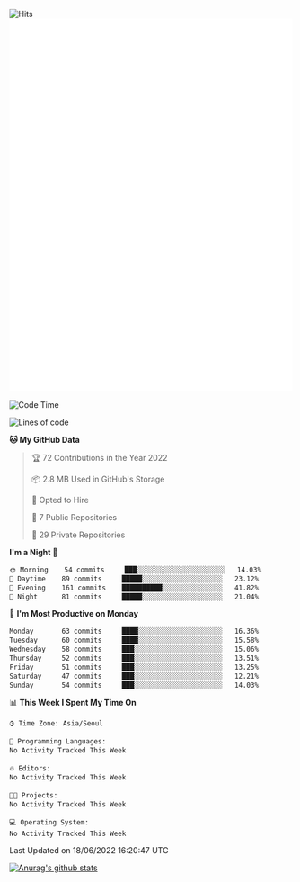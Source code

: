 ![Hits](https://hits.seeyoufarm.com/api/count/incr/badge.svg?url=https%3A%2F%2Fgithub.com%2Fkokose1234&count_bg=%2379C83D&title_bg=%23555555&icon=apple.svg&icon_color=%23E7E7E7&title=hits&edge_flat=false)
<br/>
![Metrics](https://github.com/kokose1234/kokose1234/blob/main/github-metrics.svg)

<!--START_SECTION:waka-->
![Code Time](http://img.shields.io/badge/Code%20Time-648%20hrs%2043%20mins-blue)

![Lines of code](https://img.shields.io/badge/From%20Hello%20World%20I%27ve%20Written-948%20Thousand%20lines%20of%20code-blue)

**🐱 My GitHub Data** 

> 🏆 72 Contributions in the Year 2022
 > 
> 📦 2.8 MB Used in GitHub's Storage 
 > 
> 💼 Opted to Hire
 > 
> 📜 7 Public Repositories 
 > 
> 🔑 29 Private Repositories  
 > 
**I'm a Night 🦉** 

```text
🌞 Morning    54 commits     ███░░░░░░░░░░░░░░░░░░░░░░   14.03% 
🌆 Daytime    89 commits     █████░░░░░░░░░░░░░░░░░░░░   23.12% 
🌃 Evening    161 commits    ██████████░░░░░░░░░░░░░░░   41.82% 
🌙 Night      81 commits     █████░░░░░░░░░░░░░░░░░░░░   21.04%

```
📅 **I'm Most Productive on Monday** 

```text
Monday       63 commits     ████░░░░░░░░░░░░░░░░░░░░░   16.36% 
Tuesday      60 commits     ████░░░░░░░░░░░░░░░░░░░░░   15.58% 
Wednesday    58 commits     ███░░░░░░░░░░░░░░░░░░░░░░   15.06% 
Thursday     52 commits     ███░░░░░░░░░░░░░░░░░░░░░░   13.51% 
Friday       51 commits     ███░░░░░░░░░░░░░░░░░░░░░░   13.25% 
Saturday     47 commits     ███░░░░░░░░░░░░░░░░░░░░░░   12.21% 
Sunday       54 commits     ███░░░░░░░░░░░░░░░░░░░░░░   14.03%

```


📊 **This Week I Spent My Time On** 

```text
⌚︎ Time Zone: Asia/Seoul

💬 Programming Languages: 
No Activity Tracked This Week

🔥 Editors: 
No Activity Tracked This Week

🐱‍💻 Projects: 
No Activity Tracked This Week

💻 Operating System: 
No Activity Tracked This Week

```


 Last Updated on 18/06/2022 16:20:47 UTC
<!--END_SECTION:waka-->

[![Anurag's github stats](https://github-readme-stats.vercel.app/api?username=kokose1234&theme=dracula)](https://github.com/anuraghazra/github-readme-stats)



	
